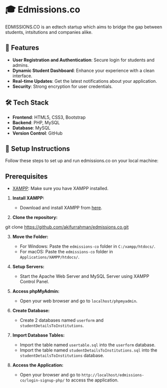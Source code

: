 
# 🎓 Edmissions.co

EDMISSIONS.CO is an edtech startup which aims to bridge the gap between students, intsitutions and companies alike.

## 🚀 Features

- **User Registration and Authentication**: Secure login for students and admins.
- **Dynamic Student Dashboard**: Enhance your experience with a clean interface.
- **Real-time Updates**: Get the latest notifications about your application.
- **Security**: Strong encryption for user credentials.

## 🛠️ Tech Stack

- **Frontend**: HTML5, CSS3, Bootstrap
- **Backend**: PHP, MySQL
- **Database**: MySQL
- **Version Control**: GitHub

## 📂 Setup Instructions

Follow these steps to set up and run edmissions.co on your local machine:

## Prerequisites
- [XAMPP](https://www.apachefriends.org/index.html): Make sure you have XAMPP installed.


1. **Install XAMPP:**
   - Download and install XAMPP from [here](https://www.apachefriends.org/index.html).

2.	**Clone the repository:**

git clone https://github.com/akifurrahman/edmissions.co.git

3. **Move the Folder:**
   - For Windows: Paste the `edmissions-co` folder in `C:/xampp/htdocs/`.
   - For macOS: Paste the `edmissions-co` folder in `Applications/XAMPP/htdocs/`.

4. **Setup Servers:**
   - Start the Apache Web Server and MySQL Server using XAMPP Control Panel.

5. **Access phpMyAdmin:**
   - Open your web browser and go to `localhost/phpmyadmin`.

6. **Create Database:**
   - Create 2 databases named `userform` and `studentDetailsToInstitutions`.

7. **Import Database Tables:**
   - Import the table named `usertable.sql` into the `userform` database.
   - Import the table named `studentDetailsToInstitutions.sql` into the `studentDetailsToInstitutions` database.

8. **Access the Application:**
   - Open your browser and go to `http://localhost/edmissions-co/login-signup-php/` to access the application.
